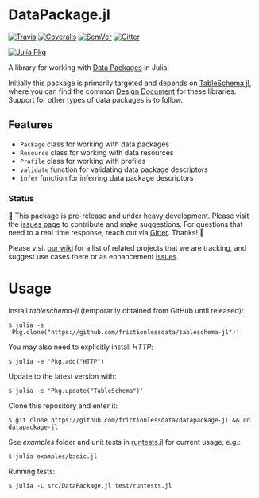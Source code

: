 # DataPackage.jl

[![Travis](https://travis-ci.org/frictionlessdata/datapackage-jl.svg?branch=master)](https://travis-ci.org/frictionlessdata/datapackage-jl)
[![Coveralls](http://img.shields.io/coveralls/frictionlessdata/datapackage-jl.svg?branch=master)](https://coveralls.io/r/frictionlessdata/datapackage-jl?branch=master)
[![SemVer](https://img.shields.io/badge/versions-SemVer-brightgreen.svg)](http://semver.org/)
[![Gitter](https://img.shields.io/gitter/room/frictionlessdata/chat.svg)](https://gitter.im/frictionlessdata/chat)

[![Julia Pkg](http://pkg.julialang.org/badges/JSON_0.6.svg)](http://pkg.julialang.org/?pkg=datapackage&ver=0.6)

A library for working with [Data Packages](http://specs.frictionlessdata.io/data-package/) in Julia.

Initially this package is primarily targeted and depends on [TableSchema.jl](https://github.com/frictionlessdata/tableschema-jl), where you can find the common [Design Document](https://github.com/loleg/TableSchema.jl/blob/master/DESIGN.md) for these libraries. Support for other types of data packages is to follow.

## Features

 - `Package` class for working with data packages
 - `Resource` class for working with data resources
 - `Profile` class for working with profiles
 - `validate` function for validating data package descriptors
 - `infer` function for inferring data package descriptors

### Status

:construction: This package is pre-release and under heavy development. Please visit the [issues page](https://github.com/frictionlessdata/datapackage-jl/issues) to contribute and make suggestions. For questions that need to a real time response, reach out via [Gitter](https://gitter.im/frictionlessdata/chat). Thanks! :construction:

Please visit [our wiki](https://github.com/frictionlessdata/datapackage-jl/wiki) for a list of related projects that we are tracking, and suggest use cases there or as enhancement [issues](https://github.com/frictionlessdata/datapackage-jl/issues).

# Usage

Install *tableschema-jl* (temporarily obtained from GitHub until released):

`$ julia -e 'Pkg.clone("https://github.com/frictionlessdata/tableschema-jl")'`

You may also need to explicitly install *HTTP*:

`$ julia -e 'Pkg.add("HTTP")'`

Update to the latest version with:

`$ julia -e 'Pkg.update("TableSchema")'`

Clone this repository and enter it:

`$ git clone https://github.com/frictionlessdata/datapackage-jl && cd datapackage-jl`

See *examples* folder and unit tests in [runtests.jl](test/runtests.jl) for current usage, e.g.:

`$ julia examples/basic.jl`

Running tests:

`$ julia -L src/DataPackage.jl test/runtests.jl`
